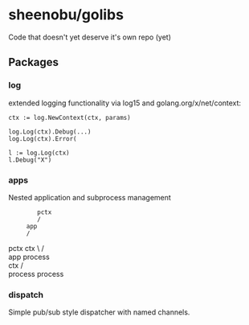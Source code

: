 # sheenobu/golibs

Code that doesn't yet deserve it's own repo (yet)

## Packages

### log

extended logging functionality via log15 and golang.org/x/net/context:

	ctx := log.NewContext(ctx, params)

	log.Log(ctx).Debug(...)
	log.Log(ctx).Error(

	l := log.Log(ctx)
	l.Debug("X")

### apps

Nested application and subprocess management


            pctx
            /
         app
         /
pctx  ctx
  \   / \
   app  process
     \
     ctx
    /    \
process  process



### dispatch

Simple pub/sub style dispatcher with named channels.

